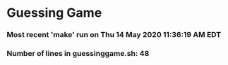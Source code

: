 # Guessing Game
### Most recent 'make' run on Thu 14 May 2020 11:36:19 AM EDT
### Number of lines in guessinggame.sh: 48
